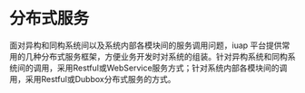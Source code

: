# 分布式服务

面对异构和同构系统间以及系统内部各模块间的服务调用问题，iuap 平台提供常用的几种分布式服务框架，方便业务开发时对系统的组装。针对异构系统和同构系统间的调用，采用Restful或WebService服务方式；针对系统内部各模块间的调用，采用Restful或Dubbox分布式服务的方式。
